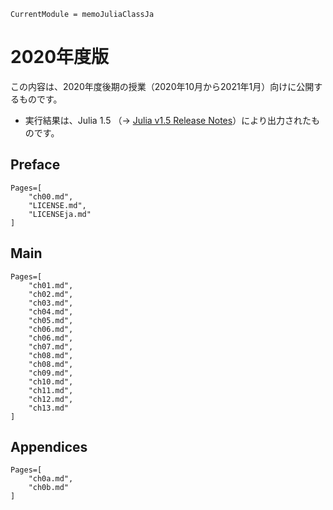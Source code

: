 ```@meta
CurrentModule = memoJuliaClassJa
```
# 2020年度版

この内容は、2020年度後期の授業（2020年10月から2021年1月）向けに公開するものです。
- 実行結果は、Julia 1.5 （→ [Julia v1.5 Release Notes](https://docs.julialang.org/en/v1/NEWS/#Julia-v1.5-Release-Notes)）により出力されたものです。

## Preface

```@contents
Pages=[
	"ch00.md",
	"LICENSE.md",
	"LICENSEja.md"
]
```

## Main

```@contents
Pages=[
	"ch01.md",
	"ch02.md",
	"ch03.md",
	"ch04.md",
	"ch05.md",
	"ch06.md",
	"ch06.md",
	"ch07.md",
	"ch08.md",
	"ch08.md",
	"ch09.md",
	"ch10.md",
	"ch11.md",
	"ch12.md",
	"ch13.md"
]
```

## Appendices

```@contents
Pages=[
	"ch0a.md",
	"ch0b.md"
]
```
